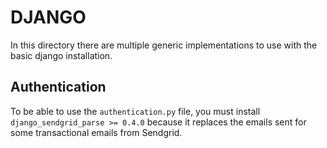 DJANGO
======

In this directory there are multiple generic implementations to use with the
basic django installation.

Authentication
--------------

To be able to use the `authentication.py` file, you must install
`django_sendgrid_parse >= 0.4.0` because it replaces the emails sent for some
transactional emails from Sendgrid.
